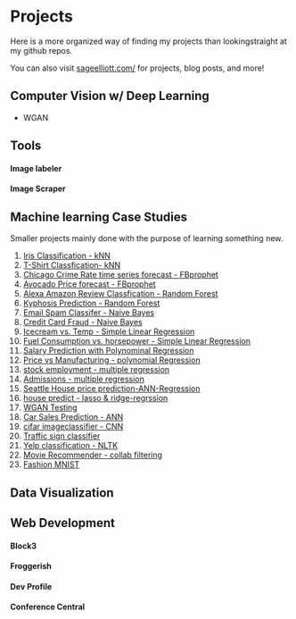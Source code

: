 # Projects

Here is a more organized way of finding my projects than lookingstraight at my github repos.

You can also visit [sageelliott.com/](https://sageelliott.com) for projects, blog posts, and more!

<!--## Featured Projects-->


## Computer Vision w/ Deep Learning


- WGAN

## Tools

#### Image labeler

#### Image Scraper



## Machine learning Case Studies

Smaller projects mainly done with the purpose of learning something new.

1. [Iris Classification - kNN](https://github.com/sagecodes/irsit-classification2-knn)
2. [T-Shirt Classfication- kNN](https://github.com/sagecodes/tshirt-size-prediction-KNN)
3. [Chicago Crime Rate time series forecast - FBprophet ](https://github.com/sagecodes/chicago-crime-prediction-fbprophet)
4. [Avocado Price forecast - FBprophet](https://github.com/sagecodes/avocado-forecasting-fbprophet)
5. [Alexa Amazon Review Classfication - Random Forest](https://github.com/sagecodes/Amazon-Review-Classification-Random-Forest)
6. [Kyphosis Prediction - Random Forest](https://github.com/sagecodes/kyphsis-classifier-random-forest/blob/master/kyphosis-prediction-random-forest.ipynb)
7. [Email Spam Classifer -  Naive Bayes](https://github.com/sagecodes/spam-classifier-naive-bayes/blob/master/Spam%20classifier.ipynb)
8. [Credit Card Fraud - Naive Bayes](https://github.com/sagecodes/credit-fraud-classfier-naive-bayes/blob/master/Credit%20Card%20Fraud%20Classifier.ipynb)
9. [Icecream vs. Temp - Simple Linear Regression](https://github.com/sagecodes/Icecream-temp-simple-linear-regression/blob/master/ice%20cream%20vs%20temp%20regression.ipynb)
10. [Fuel Consumption vs. horsepower - Simple Linear Regression](https://github.com/sagecodes/fuel-consumption-linear-regression/blob/master/fuel%20consumption.ipynb)
11. [Salary Prediction with Polynominal Regression](https://github.com/sagecodes/salary-prediction-polynomial-regression/blob/master/salary%20prediction%20polynomial%20regression.ipynb)
12. [Price vs Manufacturing - polynomial Regression](https://github.com/sagecodes/price-vs-manufacturing-polynomial-regression/blob/master/Cost%20per%20model%20prediction.ipynb)
13. [stock employment - multiple regression](https://github.com/sagecodes/stock-employment-multiple-regression/blob/master/s%26p%20500%20predict.ipynb)
14. [Admissions - multiple regression](https://github.com/sagecodes/admission-multiple-regression)
15. [Seattle House price prediction-ANN-Regression](https://github.com/sagecodes/house-price-prediction-ANN)
16. [house predict - lasso & ridge-regrssion](https://github.com/sagecodes/house-predict-lasso-ridge-regrssion)
17. [WGAN Testing](https://github.com/sagecodes/WGAN-Testing)
18. [Car Sales Prediction - ANN](https://github.com/sagecodes/car-sales-prediction-ANN)
19. [cifar imageclassifier - CNN](https://github.com/sagecodes/cifar-classifier-CNN)
20. [Traffic sign classifier](https://github.com/sagecodes/traffic-signs-classifier-lenet)
21. [Yelp classification - NLTK](https://github.com/sagecodes/yelp-reviews-Classification-NLP-NLTK)
22. [Movie Recommender - collab filtering](https://github.com/sagecodes/movie-recommender-collab-filter)
23. [Fashion MNIST](https://github.com/sagecodes/fashion-classifier) 



## Data Visualization


## Web Development

#### Block3 
#### Froggerish
#### Dev Profile
#### Conference Central

